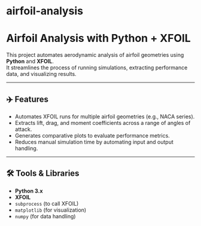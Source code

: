 # airfoil-analysis

# Airfoil Analysis with Python + XFOIL

This project automates aerodynamic analysis of airfoil geometries using **Python** and **XFOIL**.  
It streamlines the process of running simulations, extracting performance data, and visualizing results.

---

## ✈️ Features
- Automates XFOIL runs for multiple airfoil geometries (e.g., NACA series).
- Extracts lift, drag, and moment coefficients across a range of angles of attack.
- Generates comparative plots to evaluate performance metrics.
- Reduces manual simulation time by automating input and output handling.

---

## 🛠️ Tools & Libraries
- **Python 3.x**
- **XFOIL**
- `subprocess` (to call XFOIL)
- `matplotlib` (for visualization)
- `numpy`  (for data handling)


